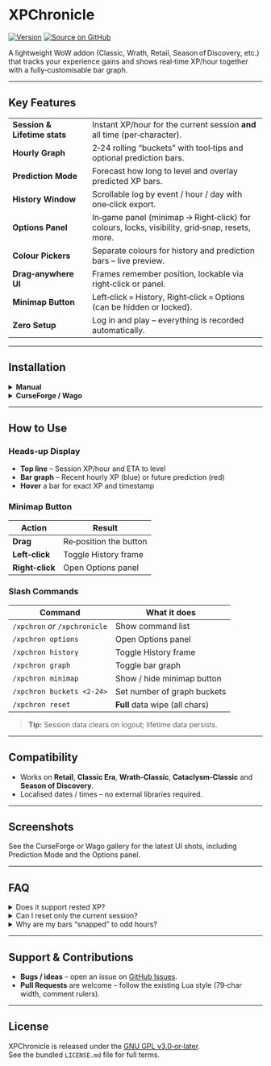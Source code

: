 # XPChronicle
[![Version](https://img.shields.io/github/v/release/matthewschaney/XPChronicle?label=latest&style=flat-square)](https://github.com/matthewschaney/XPChronicle/releases)
[![Source on GitHub](https://img.shields.io/badge/source-github-black?logo=github&style=flat-square)](https://github.com/matthewschaney/XPChronicle)

A lightweight WoW addon (Classic, Wrath, Retail, Season of Discovery, etc.)
that tracks your experience gains and shows real‑time XP/hour together with
a fully‑customisable bar graph.

---

## Key Features
| | |
|---|---|
| **Session & Lifetime stats** | Instant XP/hour for the current session **and** all time (per‑character). |
| **Hourly Graph** | 2‑24 rolling “buckets” with tool‑tips and optional prediction bars. |
| **Prediction Mode** | Forecast how long to level and overlay predicted XP bars. |
| **History Window** | Scrollable log by event / hour / day with one‑click export. |
| **Options Panel** | In‑game panel (minimap → Right‑click) for colours, locks, visibility, grid‑snap, resets, more. |
| **Colour Pickers** | Separate colours for history and prediction bars – live preview. |
| **Drag‑anywhere UI** | Frames remember position, lockable via right‑click or panel. |
| **Minimap Button** | Left‑click = History, Right‑click = Options (can be hidden or locked). |
| **Zero Setup** | Log in and play – everything is recorded automatically. |

---

## Installation

<details>
<summary><strong>Manual</strong></summary>

1. Download the latest ZIP from the releases page.  
2. Extract **`XPChronicle`** to your AddOns directory:  
   • **Windows** `World of Warcraft\_classic_\Interface\AddOns\`  
   • **macOS / Linux** `World of Warcraft/_classic_/Interface/AddOns/`  
3. `/reload` or restart the game.
</details>

<details>
<summary><strong>CurseForge / Wago</strong></summary>

Search **XPChronicle** on either site and install for automatic updates.
</details>

---

## How to Use

### Heads‑up Display
* **Top line** – Session XP/hour and ETA to level  
* **Bar graph** – Recent hourly XP (blue) or future prediction (red)  
* **Hover** a bar for exact XP and timestamp

### Minimap Button
| Action | Result |
|--------|--------|
| **Drag** | Re‑position the button |
| **Left‑click** | Toggle History frame |
| **Right‑click** | Open Options panel |

### Slash Commands
| Command | What it does |
|---------|--------------|
| `/xpchron` *or* `/xpchronicle` | Show command list |
| `/xpchron options` | Open Options panel |
| `/xpchron history` | Toggle History frame |
| `/xpchron graph` | Toggle bar graph |
| `/xpchron minimap` | Show / hide minimap button |
| `/xpchron buckets <2‑24>` | Set number of graph buckets |
| `/xpchron reset` | **Full** data wipe (all chars) |

> **Tip:** Session data clears on logout; lifetime data persists.

---

## Compatibility
* Works on **Retail**, **Classic Era**, **Wrath‑Classic**, **Cataclysm‑Classic**
  and **Season of Discovery**.  
* Localised dates / times – no external libraries required.

---

## Screenshots
See the CurseForge or Wago  gallery for the latest UI shots, including Prediction Mode and the Options panel.

---

## FAQ
<details>
<summary>Does it support rested XP?</summary>

Yes. Rested XP is counted the same as normal XP – it still represents time
saved, so it belongs in the rate.
</details>

<details>
<summary>Can I reset only the current session?</summary>

Yes – click **Session Reset** in the Options panel (or just relog).
</details>

<details>
<summary>Why are my bars “snapped” to odd hours?</summary>

Use **Timelock** in the Options panel to align bucket edges to any minute of
the hour (e.g., :00).
</details>

---

## Support & Contributions
* **Bugs / ideas** – open an issue on
  [GitHub Issues](https://github.com/matthewschaney/XPChronicle/issues).
* **Pull Requests** are welcome – follow the existing Lua style
  (79‑char width, comment rulers).

---

## License
XPChronicle is released under the
[GNU GPL v3.0‑or‑later](https://www.gnu.org/licenses/gpl-3.0.html).  
See the bundled `LICENSE.md` file for full terms.
